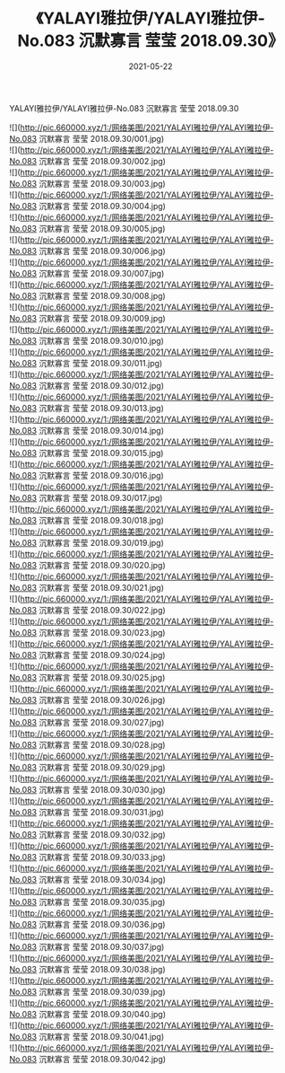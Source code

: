 ﻿---
layout: post
title:  《YALAYI雅拉伊/YALAYI雅拉伊-No.083 沉默寡言 莹莹 2018.09.30》
date:   2021-05-22
img: http://pic.660000.xyz/1:/网络美图/2021/YALAYI雅拉伊/YALAYI雅拉伊-No.083 沉默寡言 莹莹 2018.09.30/000.jpg
categories: [美女, 清纯, 唯美]
---

YALAYI雅拉伊/YALAYI雅拉伊-No.083 沉默寡言 莹莹 2018.09.30

 ![](http://pic.660000.xyz/1:/网络美图/2021/YALAYI雅拉伊/YALAYI雅拉伊-No.083 沉默寡言 莹莹 2018.09.30/001.jpg) <br>![](http://pic.660000.xyz/1:/网络美图/2021/YALAYI雅拉伊/YALAYI雅拉伊-No.083 沉默寡言 莹莹 2018.09.30/002.jpg) <br>![](http://pic.660000.xyz/1:/网络美图/2021/YALAYI雅拉伊/YALAYI雅拉伊-No.083 沉默寡言 莹莹 2018.09.30/003.jpg) <br>![](http://pic.660000.xyz/1:/网络美图/2021/YALAYI雅拉伊/YALAYI雅拉伊-No.083 沉默寡言 莹莹 2018.09.30/004.jpg) <br>![](http://pic.660000.xyz/1:/网络美图/2021/YALAYI雅拉伊/YALAYI雅拉伊-No.083 沉默寡言 莹莹 2018.09.30/005.jpg) <br>![](http://pic.660000.xyz/1:/网络美图/2021/YALAYI雅拉伊/YALAYI雅拉伊-No.083 沉默寡言 莹莹 2018.09.30/006.jpg) <br>![](http://pic.660000.xyz/1:/网络美图/2021/YALAYI雅拉伊/YALAYI雅拉伊-No.083 沉默寡言 莹莹 2018.09.30/007.jpg) <br>![](http://pic.660000.xyz/1:/网络美图/2021/YALAYI雅拉伊/YALAYI雅拉伊-No.083 沉默寡言 莹莹 2018.09.30/008.jpg) <br>![](http://pic.660000.xyz/1:/网络美图/2021/YALAYI雅拉伊/YALAYI雅拉伊-No.083 沉默寡言 莹莹 2018.09.30/009.jpg) <br>![](http://pic.660000.xyz/1:/网络美图/2021/YALAYI雅拉伊/YALAYI雅拉伊-No.083 沉默寡言 莹莹 2018.09.30/010.jpg) <br>![](http://pic.660000.xyz/1:/网络美图/2021/YALAYI雅拉伊/YALAYI雅拉伊-No.083 沉默寡言 莹莹 2018.09.30/011.jpg) <br>![](http://pic.660000.xyz/1:/网络美图/2021/YALAYI雅拉伊/YALAYI雅拉伊-No.083 沉默寡言 莹莹 2018.09.30/012.jpg) <br>![](http://pic.660000.xyz/1:/网络美图/2021/YALAYI雅拉伊/YALAYI雅拉伊-No.083 沉默寡言 莹莹 2018.09.30/013.jpg) <br>![](http://pic.660000.xyz/1:/网络美图/2021/YALAYI雅拉伊/YALAYI雅拉伊-No.083 沉默寡言 莹莹 2018.09.30/014.jpg) <br>![](http://pic.660000.xyz/1:/网络美图/2021/YALAYI雅拉伊/YALAYI雅拉伊-No.083 沉默寡言 莹莹 2018.09.30/015.jpg) <br>![](http://pic.660000.xyz/1:/网络美图/2021/YALAYI雅拉伊/YALAYI雅拉伊-No.083 沉默寡言 莹莹 2018.09.30/016.jpg) <br>![](http://pic.660000.xyz/1:/网络美图/2021/YALAYI雅拉伊/YALAYI雅拉伊-No.083 沉默寡言 莹莹 2018.09.30/017.jpg) <br>![](http://pic.660000.xyz/1:/网络美图/2021/YALAYI雅拉伊/YALAYI雅拉伊-No.083 沉默寡言 莹莹 2018.09.30/018.jpg) <br>![](http://pic.660000.xyz/1:/网络美图/2021/YALAYI雅拉伊/YALAYI雅拉伊-No.083 沉默寡言 莹莹 2018.09.30/019.jpg) <br>![](http://pic.660000.xyz/1:/网络美图/2021/YALAYI雅拉伊/YALAYI雅拉伊-No.083 沉默寡言 莹莹 2018.09.30/020.jpg) <br>![](http://pic.660000.xyz/1:/网络美图/2021/YALAYI雅拉伊/YALAYI雅拉伊-No.083 沉默寡言 莹莹 2018.09.30/021.jpg) <br>![](http://pic.660000.xyz/1:/网络美图/2021/YALAYI雅拉伊/YALAYI雅拉伊-No.083 沉默寡言 莹莹 2018.09.30/022.jpg) <br>![](http://pic.660000.xyz/1:/网络美图/2021/YALAYI雅拉伊/YALAYI雅拉伊-No.083 沉默寡言 莹莹 2018.09.30/023.jpg) <br>![](http://pic.660000.xyz/1:/网络美图/2021/YALAYI雅拉伊/YALAYI雅拉伊-No.083 沉默寡言 莹莹 2018.09.30/024.jpg) <br>![](http://pic.660000.xyz/1:/网络美图/2021/YALAYI雅拉伊/YALAYI雅拉伊-No.083 沉默寡言 莹莹 2018.09.30/025.jpg) <br>![](http://pic.660000.xyz/1:/网络美图/2021/YALAYI雅拉伊/YALAYI雅拉伊-No.083 沉默寡言 莹莹 2018.09.30/026.jpg) <br>![](http://pic.660000.xyz/1:/网络美图/2021/YALAYI雅拉伊/YALAYI雅拉伊-No.083 沉默寡言 莹莹 2018.09.30/027.jpg) <br>![](http://pic.660000.xyz/1:/网络美图/2021/YALAYI雅拉伊/YALAYI雅拉伊-No.083 沉默寡言 莹莹 2018.09.30/028.jpg) <br>![](http://pic.660000.xyz/1:/网络美图/2021/YALAYI雅拉伊/YALAYI雅拉伊-No.083 沉默寡言 莹莹 2018.09.30/029.jpg) <br>![](http://pic.660000.xyz/1:/网络美图/2021/YALAYI雅拉伊/YALAYI雅拉伊-No.083 沉默寡言 莹莹 2018.09.30/030.jpg) <br>![](http://pic.660000.xyz/1:/网络美图/2021/YALAYI雅拉伊/YALAYI雅拉伊-No.083 沉默寡言 莹莹 2018.09.30/031.jpg) <br>![](http://pic.660000.xyz/1:/网络美图/2021/YALAYI雅拉伊/YALAYI雅拉伊-No.083 沉默寡言 莹莹 2018.09.30/032.jpg) <br>![](http://pic.660000.xyz/1:/网络美图/2021/YALAYI雅拉伊/YALAYI雅拉伊-No.083 沉默寡言 莹莹 2018.09.30/033.jpg) <br>![](http://pic.660000.xyz/1:/网络美图/2021/YALAYI雅拉伊/YALAYI雅拉伊-No.083 沉默寡言 莹莹 2018.09.30/034.jpg) <br>![](http://pic.660000.xyz/1:/网络美图/2021/YALAYI雅拉伊/YALAYI雅拉伊-No.083 沉默寡言 莹莹 2018.09.30/035.jpg) <br>![](http://pic.660000.xyz/1:/网络美图/2021/YALAYI雅拉伊/YALAYI雅拉伊-No.083 沉默寡言 莹莹 2018.09.30/036.jpg) <br>![](http://pic.660000.xyz/1:/网络美图/2021/YALAYI雅拉伊/YALAYI雅拉伊-No.083 沉默寡言 莹莹 2018.09.30/037.jpg) <br>![](http://pic.660000.xyz/1:/网络美图/2021/YALAYI雅拉伊/YALAYI雅拉伊-No.083 沉默寡言 莹莹 2018.09.30/038.jpg) <br>![](http://pic.660000.xyz/1:/网络美图/2021/YALAYI雅拉伊/YALAYI雅拉伊-No.083 沉默寡言 莹莹 2018.09.30/039.jpg) <br>![](http://pic.660000.xyz/1:/网络美图/2021/YALAYI雅拉伊/YALAYI雅拉伊-No.083 沉默寡言 莹莹 2018.09.30/040.jpg) <br>![](http://pic.660000.xyz/1:/网络美图/2021/YALAYI雅拉伊/YALAYI雅拉伊-No.083 沉默寡言 莹莹 2018.09.30/041.jpg) <br>![](http://pic.660000.xyz/1:/网络美图/2021/YALAYI雅拉伊/YALAYI雅拉伊-No.083 沉默寡言 莹莹 2018.09.30/042.jpg) <br>